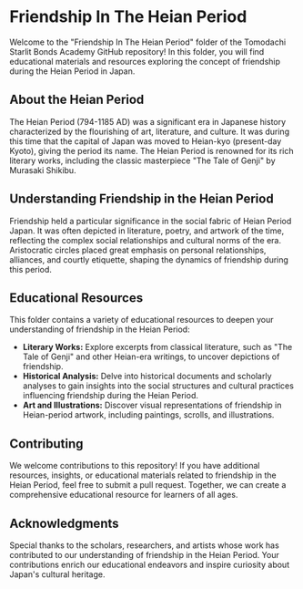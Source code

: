 # Friendship In The Heian Period

Welcome to the "Friendship In The Heian Period" folder of the Tomodachi Starlit Bonds Academy GitHub repository! In this folder, you will find educational materials and resources exploring the concept of friendship during the Heian Period in Japan.

## About the Heian Period

The Heian Period (794-1185 AD) was a significant era in Japanese history characterized by the flourishing of art, literature, and culture. It was during this time that the capital of Japan was moved to Heian-kyo (present-day Kyoto), giving the period its name. The Heian Period is renowned for its rich literary works, including the classic masterpiece "The Tale of Genji" by Murasaki Shikibu.

## Understanding Friendship in the Heian Period

Friendship held a particular significance in the social fabric of Heian Period Japan. It was often depicted in literature, poetry, and artwork of the time, reflecting the complex social relationships and cultural norms of the era. Aristocratic circles placed great emphasis on personal relationships, alliances, and courtly etiquette, shaping the dynamics of friendship during this period.

## Educational Resources

This folder contains a variety of educational resources to deepen your understanding of friendship in the Heian Period:

- **Literary Works:** Explore excerpts from classical literature, such as "The Tale of Genji" and other Heian-era writings, to uncover depictions of friendship.
- **Historical Analysis:** Delve into historical documents and scholarly analyses to gain insights into the social structures and cultural practices influencing friendship during the Heian Period.
- **Art and Illustrations:** Discover visual representations of friendship in Heian-period artwork, including paintings, scrolls, and illustrations.

## Contributing

We welcome contributions to this repository! If you have additional resources, insights, or educational materials related to friendship in the Heian Period, feel free to submit a pull request. Together, we can create a comprehensive educational resource for learners of all ages.

## Acknowledgments

Special thanks to the scholars, researchers, and artists whose work has contributed to our understanding of friendship in the Heian Period. Your contributions enrich our educational endeavors and inspire curiosity about Japan's cultural heritage.
